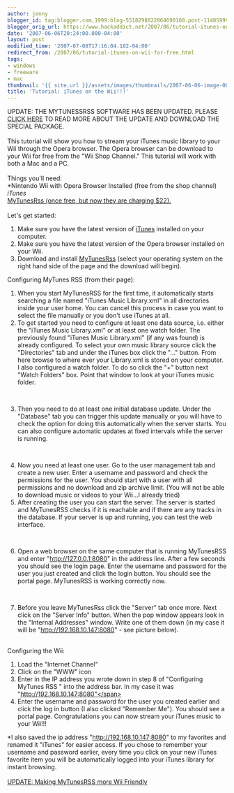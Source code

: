```yaml
---
author: jenny
blogger_id: tag:blogger.com,1999:blog-5518298822864690168.post-1148599944492015331
blogger_orig_url: https://www.hackaddict.net/2007/06/tutorial-itunes-on-wii-for-free.html
date: '2007-06-06T20:24:00.000-04:00'
layout: post
modified_time: '2007-07-08T17:16:04.182-04:00'
redirect_from: /2007/06/tutorial-itunes-on-wii-for-free.html
tags:
- windows
- freeware
- mac
thumbnail: '{{ site.url }}/assets/images/thumbnails/2007-06-06-image-0000.jpg'
title: 'Tutorial: iTunes on the Wii!!!'
---
```


UPDATE:  THE MYTUNESSRSS SOFTWARE HAS BEEN UPDATED.  PLEASE <a href="http://hackaddict.blogspot.com/2007/06/update-stream-itunes-on-wii.html">CLICK HERE</a> TO READ MORE ABOUT THE UPDATE AND DOWNLOAD THE SPECIAL PACKAGE.<br/><br/>This tutorial will show you how to stream your iTunes music library to your Wii through the Opera browser.  The Opera browser can be download to your Wii for free from the "Wii Shop Channel."  This tutorial will work with both a Mac and a PC.<br/><br/>Things you'll need:<br/>*Nintendo Wii with Opera Browser Installed (free from the shop channel)<br/>*iTunes<br/>*<a href="http://www.codewave.de/products/mytunesrss/">MyTunesRss (once free, but now they are charging $22).</a><br/><br/>Let's get started:<ol><li>Make sure you have the latest version of <a href="http://www.apple.com/itunes/download/">iTunes</a> installed on your computer.</li><li>Make sure you have the latest version of the Opera browser installed on your Wii.</li><li>Download and install <a href="http://www.codewave.de/products/mytunesrss/">MyTunesRss</a> (select your operating system on the right hand side of the page and the download will begin).</li></ol>Configuring MyTunes RSS (from their page):<ol><li><span class="postbody"> When you start MyTunesRSS for the first</span><span class="postbody"> time, it automatically starts searching a file</span><span class="postbody"> named "iTunes Music Library.xml" in all</span><span class="postbody"> direc</span><span class="postbody">tories</span><span class="postbody"> ins</span><span class="postbody">ide your user home. You can cancel this process in case you want to select the file manually or you don't use iTunes at</span><span class="postbody"> all.</span></li><li><span class="postbody">To get started you need to configure at least one </span><span class="postbody">data source, i.e. either the "iTunes Music Library.xml" or</span><span class="postbody"> at least one watch folder. The previously found </span><span class="postbody">"iT</span><span class="postbody">unes Music Library.xml" (if any was found) is already configured.   To select your own music library source clic</span><span class="postbody">k the "Directories" tab and under the iTunes box click the "..." button.  From here browse to where ever your Library.xml is</span><span class="postbody"> sto</span><span class="postbody">red on your computer.  I also configured a watch folder.  To do so click the "+" button next "Watch Folders" box.  Point that window to look at your iTunes music folder.</span><br/><br/><img alt="" border="0" id="BLOGGER_PHOTO_ID_5073134287060948610" src="{{ site.url }}/assets/images/posts/2007-06-06-image-0000.jpg" style="margin: 0px auto 10px; display: block; text-align: center; "/><br/></li><li><span class="postbody">Then you need to do at least on</span><span class="postbody">e initial</span><span class="postbody"> database </span><span class="postbody">update</span><span class="postbody">.</span><span class="postbody"> Under</span><span class="postbody"> the "Database" tab you</span><span class="postbody"> can trigger this update manually or </span><span class="postbody">you will have to check the option for doing this automatically when the server starts. You can</span><span class="postbody"> also configure automatic updates at fixed</span><span class="postbody"> intervals while the server is running.<br/><br/></span><img alt="" border="0" id="BLOGGER_PHOTO_ID_5073134613478463122" src="{{ site.url }}/assets/images/posts/2007-06-06-image-0001.jpg" style="margin: 0px auto 10px; display: block; text-align: center; "/><br/></li><li><span class="postbody">Now you need at least one user. Go to the user</span><span class="postbody"> management tab and create a new user.</span><span class="postbody"> Enter a username and password and check the</span><span class="postbody"> permissions for the use</span><span class="postbody">r. You should start with a user with all permissions and no download and zip archive limit.   (You will not be able to download music or videos to your Wii...I already tried)<br/></span></li><li><span class="postbody">After creating the user you can start the serv</span><span class="postbody">er. The server is started and MyTunesRSS checks if it is reachable and if there are any tracks in the database. If your server is up and running, you can test the web interface.<br/><br/></span><img alt="" border="0" id="BLOGGER_PHOTO_ID_5073135377982641826" src="{{ site.url }}/assets/images/posts/2007-06-06-image-0002.jpg" style="margin: 0px auto 10px; display: block; text-align: center; "/><br/></li><li><span class="postbody">Open a web browser on the same computer that is running MyTunesRSS and enter "http://127.0.0.1:8080" in the address line. After a few seconds you should see the login page. Enter the username and password for the user you just created and click the login button. You should see the portal page. My</span><span class="postbody">TunesRSS is working correctly now.<br/><br/></span><img alt="" border="0" id="BLOGGER_PHOTO_ID_5073133586981279346" src="{{ site.url }}/assets/images/posts/2007-06-06-image-0003.jpg" style="margin: 0px auto 10px; display: block; text-align: center; "/><span class="postbody"><br/></span></li><li><span class="postbody">Before you leave MyTunesRss click the "Server" tab once more.  Next click on the "Server Info" button.  When the pop window appears look in the "Internal Addresses" window.  Write one of them down (in my case it will be "http://192.168.10.147:8080" - see picture below).</span><img alt="" border="0" id="BLOGGER_PHOTO_ID_5073127848904971810" src="{{ site.url }}/assets/images/posts/2007-06-06-image-0004.jpg" style="margin: 0px auto 10px; display: block; text-align: center; "/></li></ol><br/>Configuring the Wii:<br/><ol><li>Load the "Internet Channel"</li><li>Click on the "WWW" icon</li><li>Enter in the IP address you wrote down in step 8 of "Configuring MyTunes RSS "  <span class="postbody">into the address bar.  In my case it was </span><span class="postbody">"http://192.168.10.147:8080"</span></li><li><span class="postbody">Enter the username and password for the user you created earlier and click the log in button (I also clicked "Remember Me").  You should see a portal page.  Congratulations you can now stream your iTunes music to your Wii!!!</span></li></ol>*I also saved the ip address "<span class="postbody">http://192.168.10.147:8080</span><span class="postbody">" to my favorites and renamed it "iTunes" for easier access.  If you chose to remember your username and password earlier, every time you click on your new iTunes favorite item you will be automatically logged into your iTunes library for instant browsing.<br/><br/></span><a href="http://hackaddict.blogspot.com/2007/06/update-stream-itunes-on-wii.html">UPDATE: Making MyTunesRSS more Wii Friendly</a>